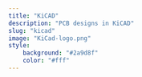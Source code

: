 ```yaml
---
title: "KiCAD"
description: "PCB designs in KiCAD"
slug: "kicad"
image: "KiCad-logo.png"
style:
    background: "#2a9d8f"
    color: "#fff"
---
```

